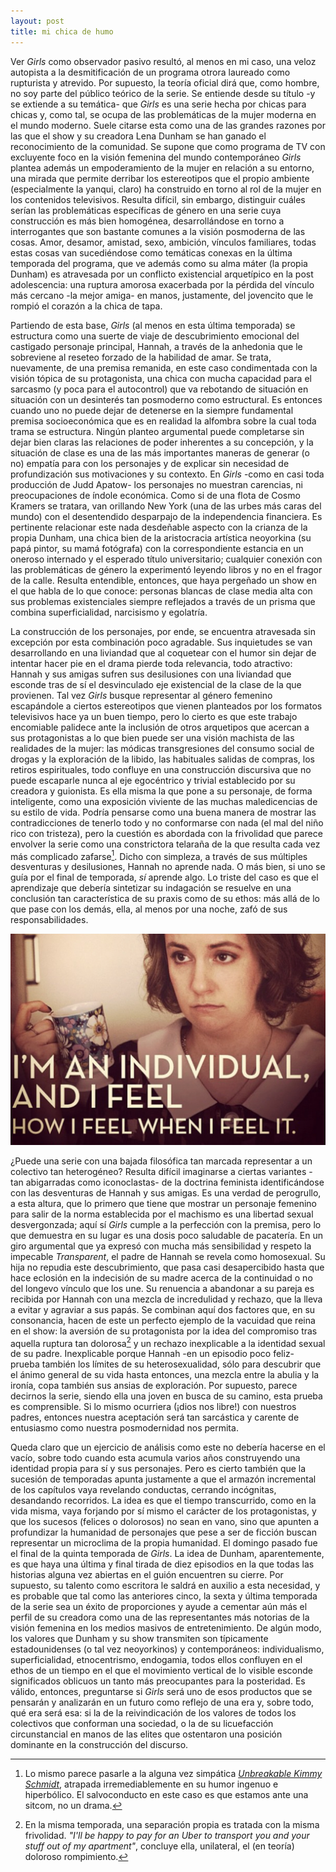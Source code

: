 ```yaml
---
layout: post
title: mi chica de humo
---
```


Ver *Girls* como observador pasivo resultó, al menos en mi caso, una veloz autopista a la desmitificación de un programa otrora laureado como rupturista y atrevido. Por supuesto, la teoría oficial dirá que, como hombre, no soy parte del público teórico de la serie. Se entiende desde su título -y se extiende a su temática- que *Girls* es una serie hecha por chicas para chicas y, como tal, se ocupa de las problemáticas de la mujer moderna en el mundo moderno. Suele citarse esta como una de las grandes razones por las que el show y su creadora Lena Dunham se han ganado el reconocimiento de la comunidad. Se supone que como programa de TV con excluyente foco en la visión femenina del mundo contemporáneo *Girls* plantea además un empoderamiento de la mujer en relación a su entorno, una mirada que permite derribar los estereotipos que el propio ambiente (especialmente la yanqui, claro) ha construido en torno al rol de la mujer en los contenidos televisivos. Resulta difícil, sin embargo, distinguir cuáles serían las problemáticas específicas de género en una serie cuya construcción es más bien homogénea, desarrollándose en torno a interrogantes que son bastante comunes a la visión posmoderna de las cosas. Amor, desamor, amistad, sexo, ambición, vínculos familiares, todas estas cosas van sucediéndose como temáticas conexas en la última temporada del programa, que ve además como su alma máter (la propia Dunham) es atravesada por un conflicto existencial arquetípico en la post adolescencia: una ruptura amorosa exacerbada por la pérdida del vínculo más cercano -la mejor amiga- en manos, justamente, del jovencito que le rompió el corazón a la chica de tapa.

Partiendo de esta base, *Girls* (al menos en esta última temporada) se estructura como una suerte de viaje de descubrimiento emocional del castigado personaje principal, Hannah, a través de la anhedonia que le sobreviene al reseteo forzado de la habilidad de amar. Se trata, nuevamente, de una premisa remanida, en este caso condimentada con la visión tópica de su protagonista, una chica con mucha capacidad para el sarcasmo (y poca para el autocontrol) que va rebotando de situación en situación con un desinterés tan posmoderno como estructural. Es entonces cuando uno no puede dejar de detenerse en la siempre fundamental premisa socioeconómica que es en realidad la alfombra sobre la cual toda trama se estructura. Ningún planteo argumental puede completarse sin dejar bien claras las relaciones de poder inherentes a su concepción, y la situación de clase es una de las más importantes maneras de generar (o no) empatía para con los personajes y de explicar sin necesidad de profundización sus motivaciones y su contexto. En *Girls* -como en casi toda producción de Judd Apatow- los personajes no muestran carencias, ni preocupaciones de índole económica. Como si de una flota de Cosmo Kramers se tratara, van orillando New York (una de las urbes más caras del mundo) con el desentendido desparpajo de la independencia financiera. Es pertinente relacionar este nada desdeñable aspecto con la crianza de la propia Dunham, una chica bien de la aristocracia artística neoyorkina (su papá pintor, su mamá fotógrafa) con la correspondiente estancia en un oneroso internado y el esperado título universitario; cualquier conexión con las problemáticas de género la experimentó leyendo libros y no en el fragor de la calle. Resulta entendible, entonces, que haya pergeñado un show en el que habla de lo que conoce: personas blancas de clase media alta con sus problemas existenciales siempre reflejados a través de un prisma que combina superficialidad, narcisismo y egolatría.

La construcción de los personajes, por ende, se encuentra atravesada sin excepción por esta combinación poco agradable. Sus inquietudes se van desarrollando en una liviandad que al coquetear con el humor sin dejar de intentar hacer pie en el drama pierde toda relevancia, todo atractivo: Hannah y sus amigas sufren sus desilusiones con una liviandad que esconde tras de sí el desvinculado eje existencial de la clase de la que provienen. Tal vez *Girls* busque representar al género femenino escapándole a ciertos estereotipos que vienen planteados por los formatos televisivos hace ya un buen tiempo, pero lo cierto es que este trabajo encomiable palidece ante la inclusión de otros arquetipos que acercan a sus protagonistas a lo que bien puede ser una visión machista de las realidades de la mujer: las módicas transgresiones del consumo social de drogas y la exploración de la libido, las habituales salidas de compras, los retiros espirituales, todo confluye en una construcción discursiva que no puede escaparle nunca al eje egocéntrico y trivial establecido por su creadora y guionista. Es ella misma la que pone a su personaje, de forma inteligente, como una exposición viviente de las muchas maledicencias de su estilo de vida. Podría pensarse como una buena manera de mostrar las contradicciones de tenerlo todo y no conformarse con nada (el mal del niño rico con tristeza), pero la cuestión es abordada con la frivolidad que parece envolver la serie como una constrictora telaraña de la que resulta cada vez más complicado zafarse[^fn-n1]. Dicho con simpleza, a través de sus múltiples desventuras y desilusiones, Hannah no aprende nada. O más bien, si uno se guía por el final de temporada, *sí* aprende algo. Lo triste del caso es que el aprendizaje que debería sintetizar su indagación se resuelve en una conclusión tan característica de su praxis como de su ethos: más allá de lo que pase con los demás, ella, al menos por una noche, zafó de sus responsabilidades.

![alt text](https://raw.githubusercontent.com/irigoin/irigoin.github.io/master/images/chiks.jpg "Filosofía barata y zapatos de marca")

¿Puede una serie con una bajada filosófica tan marcada representar a un colectivo tan heterogéneo? Resulta difícil imaginarse a ciertas variantes -tan abigarradas como iconoclastas- de la doctrina feminista identificándose con las desventuras de Hannah y sus amigas. Es una verdad de perogrullo, a esta altura, que lo primero que tiene que mostrar un personaje femenino para salir de la norma establecida por el machismo es una libertad sexual desvergonzada; aquí sí *Girls* cumple a la perfección con la premisa, pero lo que demuestra en su lugar es una dosis poco saludable de pacatería. En un giro argumental que ya expresó con mucha más sensibilidad y respeto la impecable *Transparent*, el padre de Hannah se revela como homosexual. Su hija no repudia este descubrimiento, que pasa casi desapercibido hasta que hace eclosión en la indecisión de su madre acerca de la continuidad o no del longevo vínculo que los une. Su renuencia a abandonar a su pareja es recibida por Hannah con una mezcla de incredulidad y rechazo, que la lleva a evitar y agraviar a sus papás. Se combinan aquí dos factores que, en su consonancia, hacen de este un perfecto ejemplo de la vacuidad que reina en el show: la aversión de su protagonista por la idea del compromiso tras aquella ruptura tan dolorosa[^fn-n2] y un rechazo inexplicable a la identidad sexual de su padre. Inexplicable porque Hannah -en un episodio poco feliz- prueba también los límites de su heterosexualidad, sólo para descubrir que el ánimo general de su vida hasta entonces, una mezcla entre la abulia y la ironía, copa también sus ansias de exploración. Por supuesto, parece decirnos la serie, siendo ella una joven en busca de su camino, esta prueba es comprensible. Si lo mismo ocurriera (¡dios nos libre!) con nuestros padres, entonces nuestra aceptación será tan sarcástica y carente de entusiasmo como nuestra posmodernidad nos permita.

Queda claro que un ejercicio de análisis como este no debería hacerse en el vacío, sobre todo cuando esta acumula varios años construyendo una identidad propia para sí y sus personajes. Pero es cierto también que la sucesión de temporadas apunta justamente a que el armazón incremental de los capítulos vaya revelando conductas, cerrando incógnitas, desandando recorridos. La idea es que el tiempo transcurrido, como en la vida misma, vaya forjando por sí mismo el carácter de los protagonistas, y que los sucesos (felices o dolorosos) no sean en vano, sino que apunten a profundizar la humanidad de personajes que pese a ser de ficción buscan representar un microclima de la propia humanidad. El domingo pasado fue el final de la quinta temporada de *Girls*. La idea de Dunham, aparentemente, es que haya una última y final tirada de diez episodios en la que todas las historias alguna vez abiertas en el guión encuentren su cierre. Por supuesto, su talento como escritora le saldrá en auxilio a esta necesidad, y es probable que tal como las anteriores cinco, la sexta y última temporada de la serie sea un éxito de proporciones y ayude a cementar aún más el perfil de su creadora como una de las representantes más notorias de la visión femenina en los medios masivos de entretenimiento. De algún modo, los valores que Dunham y su show transmiten son típicamente estadounidenses (o tal vez neoyorkinos) y contemporáneos: individualismo, superficialidad, etnocentrismo, endogamia, todos ellos confluyen en el ethos de un tiempo en el que el movimiento vertical de lo visible esconde significados oblicuos un tanto más preocupantes para la posteridad. Es válido, entonces, preguntarse si *Girls* será uno de esos productos que se pensarán y analizarán en un futuro como reflejo de una era y, sobre todo, qué era será esa: si la de la reivindicación de los valores de todos los colectivos que conforman una sociedad, o la de su licuefacción circunstancial en manos de las elites que ostentaron una posición dominante en la construcción del discurso.


[^fn-n1]: Lo mismo parece pasarle a la alguna vez simpática [*Unbreakable Kimmy Schmidt*](http://netflix.com/title/80025384), atrapada irremediablemente en su humor ingenuo e hiperbólico. El salvoconducto en este caso es que estamos ante una sitcom, no un drama.
[^fn-n2]: En la misma temporada, una separación propia es tratada con la misma frivolidad. *"I'll be happy to pay for an Uber to transport you and your stuff out of my apartment"*, concluye ella, unilateral, el (en teoría) doloroso rompimiento.
